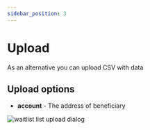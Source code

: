 ```yaml
---
sidebar_position: 3
---
```


# Upload

As an alternative you can upload CSV with data

## Upload options

- **account** - The address of beneficiary

![waitlist list upload dialog](/img/admin/mechanics-simple/wait-list/waitlist_list_upload_dialog.png)

